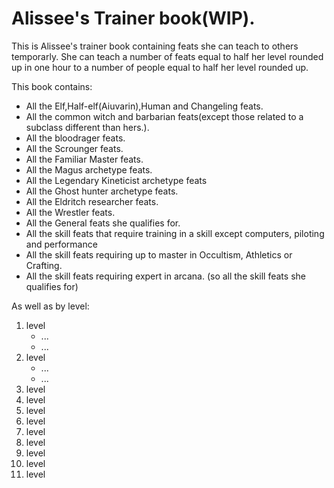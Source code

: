 # Alissee's Trainer book(WIP).

This is Alissee's trainer book containing feats she can teach to others temporarly.
She can teach a number of feats equal to half her level rounded up in one hour to a number of people equal to half her level rounded up.

This book contains:
* All the Elf,Half-elf(Aiuvarin),Human and Changeling feats.
* All the common witch and barbarian feats(except those related to a subclass different than hers.).
* All the bloodrager feats.
* All the Scrounger feats.
* All the Familiar Master feats.
* All the Magus archetype feats.
* All the Legendary Kineticist archetype feats
* All the Ghost hunter archetype feats.
* All the Eldritch researcher feats.
* All the Wrestler feats.
* All the General feats she qualifies for.
* All the skill feats that require training in a skill except computers, piloting and performance
* All the skill feats requiring up to master in Occultism, Athletics or Crafting.
* All the skill feats requiring expert in arcana. (so all the skill feats she qualifies for)

As well as by level:

1. level
   * ...
   * ...
2. level 
   * ...
   * ...
3. level
4. level
5. level
6. level
7. level
8. level
9. level
10. level
11. level